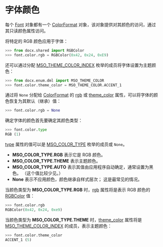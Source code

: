 # 字体颜色

[Font]: ../api/text_font_object.md
[ColorFormat]: ../api/drawing_color_format.md
[MSO_THEME_COLOR_INDEX]: ../api/enum_mso_theme_color_index.md
[rgb]: ../api/drawing_color_format.md#rgb
[theme_color]: ../api/drawing_color_format.md#theme_color
[type]: ../api/drawing_color_format.md#type
[MSO_COLOR_TYPE]: ../api/enum_mso_color_type.md
[RGBColor]: ../api/shared_rgbcolor_object.md

每个 [Font] 对象都有一个 [ColorFormat] 对象，该对象提供对其颜色的访问，通过其只读颜色属性访问。

将特定的 RGB 颜色应用于字体：

```python
>>> from docx.shared import RGBColor
>>> font.color.rgb = RGBColor(0x42, 0x24, 0xE9)
```

还可以通过分配 [MSO_THEME_COLOR_INDEX] 枚举的成员将字体设置为主题颜色：

```python
>>> from docx.enum.dml import MSO_THEME_COLOR
>>> font.color.theme_color = MSO_THEME_COLOR.ACCENT_1
```

通过将 `None` 分配给 [ColorFormat] 的 [rgb] 或 [theme_color] 属性，可以将字体的颜色恢复为其默认（继承）值：

```python
>>> font.color.rgb = None
```

确定字体的颜色首先要确定其颜色类型：

```python
>>> font.color.type
RGB (1)
```

[type] 属性的值可以是 [MSO_COLOR_TYPE] 枚举的成员或 `None`。

- **MSO_COLOR_TYPE.RGB** 表示它是 RGB 颜色。
- **MSO_COLOR_TYPE.THEME** 表示主题颜色。
- **MSO_COLOR_TYPE.AUTO** 表示其值由应用程序自动确定，通常设置为黑色。 （这个值比较少见。）
- **None** 表示不应用颜色，颜色继承自样式层次； 这是最常见的情况。

当颜色类型为 **MSO_COLOR_TYPE.RGB** 时，[rgb] 属性将是表示 RGB 颜色的 [RGBColor] 值：

```python
>>> font.color.rgb
RGBColor(0x42, 0x24, 0xe9)
```

当颜色类型为 **MSO_COLOR_TYPE.THEME** 时，[theme_color] 属性将是 [MSO_THEME_COLOR_INDEX] 的成员，表示主题颜色：

```python
>>> font.color.theme_color
ACCENT_1 (5)
```
